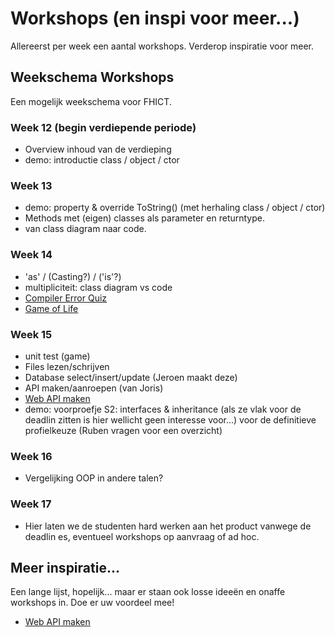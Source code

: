 # Workshops (en inspi voor meer...)
Allereerst per week een aantal workshops. Verderop inspiratie voor meer.

## Weekschema Workshops
Een mogelijk weekschema voor FHICT.

### Week 12 (begin verdiepende periode)

+ Overview inhoud van de verdieping
+ demo: introductie class / object / ctor

### Week 13

+ demo: property & override ToString() (met herhaling class / object / ctor)
+ Methods met (eigen) classes als parameter en returntype.
+ van class diagram naar code.

### Week 14

+ 'as' / (Casting?) / ('is'?)
+ multipliciteit: class diagram vs code
+ [Compiler Error Quiz](errorquiz/read.md)
+ [Game of Life](conway/readme.md)

### Week 15

+ unit test (game)
+ Files lezen/schrijven
+ Database select/insert/update  (Jeroen maakt deze)
+ API maken/aanroepen (van Joris)
+ [Web API maken](webApi01_CS/MaakJeEigenApi.pdf)
+ demo: voorproefje S2: interfaces & inheritance
        (als ze vlak voor de deadlin zitten is hier wellicht geen interesse voor...)
        voor de definitieve profielkeuze
        (Ruben vragen voor een overzicht)

### Week 16

+ Vergelijking OOP in andere talen?

### Week 17
+ Hier laten we de studenten hard werken aan het product vanwege de deadlin es, eventueel workshops op aanvraag of ad hoc.





## Meer inspiratie...
Een lange lijst, hopelijk... maar er staan ook losse ideeën en onaffe workshops in. Doe er uw voordeel mee!

+ [Web API maken](webApi01_CS/MaakJeEigenApi.pdf)
